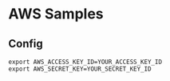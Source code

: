 # AWS Samples

## Config

```
export AWS_ACCESS_KEY_ID=YOUR_ACCESS_KEY_ID
export AWS_SECRET_KEY=YOUR_SECRET_KEY_ID
``` 
